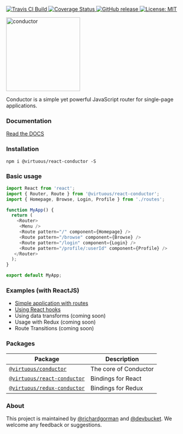 <p>
  <a href="https://travis-ci.org/bevirtuous/conductor">
    <img alt="Travis CI Build" src="https://travis-ci.org/bevirtuous/conductor.svg?branch=master">
  </a>
  <a href='https://coveralls.io/github/bevirtuous/conductor?branch=master'>
    <img src='https://coveralls.io/repos/github/bevirtuous/conductor/badge.svg?branch=master' alt='Coverage Status' />
  </a>
  <a href="https://github.com/bevirtuous/conductor/releases">
    <img alt="GitHub release" src="https://img.shields.io/github/release/bevirtuous/conductor.svg">
  </a>
  <a href="https://opensource.org/licenses/MIT">
    <img alt="License: MIT" src="https://img.shields.io/badge/License-MIT-yellow.svg">
  </a>
</p>

<p>
  <img width="200" alt="conductor" src="https://user-images.githubusercontent.com/2123279/32792787-92996cdc-c964-11e7-96c6-ffd86f4ee087.png" />
</p>

Conductor is a simple yet powerful JavaScript router for single-page applications.

### Documentation

[Read the DOCS](#)

### Installation

```
npm i @virtuous/react-conductor -S
```

### Basic usage
```javascript
import React from 'react';
import { Router, Route } from '@virtuous/react-conductor';
import { Homepage, Browse, Login, Profile } from './routes';

function MyApp() {
  return (
    <Router>
     <Menu />
     <Route pattern="/" component={Homepage} />
     <Route pattern="/browse" component={Browse} />
     <Route pattern="/login" component={Login} />
     <Route pattern="/profile/:userId" component={Profile} />
   </Router>
  );
}

export default MyApp;
```

### Examples (with ReactJS)

- [Simple application with routes](https://codesandbox.io/s/38xko4wn2m)
- [Using React hooks](https://codesandbox.io/s/oq71k20q89)
- Using data transforms (coming soon)
- Usage with Redux (coming soon)
- Route Transitions (coming soon)

### Packages

| Package| Description |
| - | - |
| [`@virtuous/conductor`](https://github.com/bevirtuous/conductor/blob/master/packages/conductor)  | The core of Conductor  |
| [`@virtuous/react-conductor`](https://github.com/bevirtuous/conductor/blob/master/packages/react-conductor) | Bindings for React |
| [`@virtuous/redux-conductor`](https://github.com/bevirtuous/conductor/blob/master/packages/redux-conductor) | Bindings for Redux |

### About

This project is maintained by [@richardgorman](https://github.com/richardgorman) and [@devbucket](https://github.com/devbucket). We welcome any feedback or suggestions.
